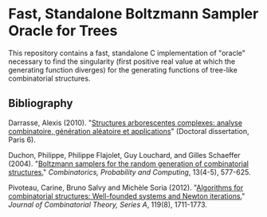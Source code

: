 # Fast, Standalone Boltzmann Sampler Oracle for Trees

This repository contains a fast, standalone C implementation of "oracle"
necessary to find the singularity (first positive real value at which the
  generating function diverges) for the generating functions of tree-like
combinatorial structures.

## Bibliography

Darrasse, Alexis (2010). "[Structures arborescentes complexes: analyse combinatoire, génération aléatoire et applications](http://www.ortsa.com/lip6_these/docs/these.pdf)" (Doctoral dissertation, Paris 6).

Duchon, Philippe, Philippe Flajolet, Guy Louchard, and Gilles Schaeffer (2004). "[Boltzmann samplers for the random generation of combinatorial structures.](http://algo.inria.fr/flajolet/Publications/DuFlLoSc04.pdf)" *Combinatorics, Probability and Computing*, 13(4-5), 577-625.

Pivoteau, Carine, Bruno Salvy and Michèle Soria (2012). "[Algorithms for combinatorial structures: Well-founded systems and Newton iterations.](https://arxiv.org/abs/1109.2688)" *Journal of Combinatorial Theory, Series A*, 119(8), 1711-1773.
